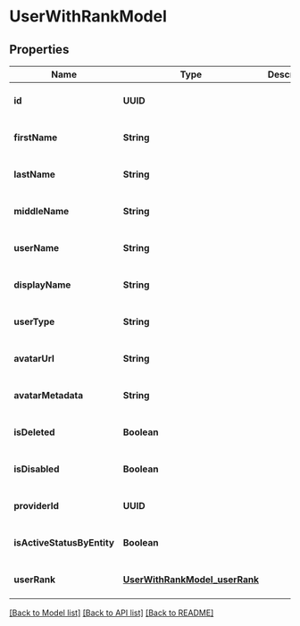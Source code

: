 # UserWithRankModel
## Properties

| Name | Type | Description | Notes |
|------------ | ------------- | ------------- | -------------|
| **id** | **UUID** |  | [optional] [default to null] |
| **firstName** | **String** |  | [optional] [default to null] |
| **lastName** | **String** |  | [optional] [default to null] |
| **middleName** | **String** |  | [optional] [default to null] |
| **userName** | **String** |  | [optional] [default to null] |
| **displayName** | **String** |  | [optional] [default to null] |
| **userType** | **String** |  | [optional] [default to null] |
| **avatarUrl** | **String** |  | [optional] [default to null] |
| **avatarMetadata** | **String** |  | [optional] [default to null] |
| **isDeleted** | **Boolean** |  | [optional] [default to null] |
| **isDisabled** | **Boolean** |  | [optional] [default to null] |
| **providerId** | **UUID** |  | [optional] [default to null] |
| **isActiveStatusByEntity** | **Boolean** |  | [optional] [default to null] |
| **userRank** | [**UserWithRankModel_userRank**](UserWithRankModel_userRank.md) |  | [optional] [default to null] |

[[Back to Model list]](../README.md#documentation-for-models) [[Back to API list]](../README.md#documentation-for-api-endpoints) [[Back to README]](../README.md)


